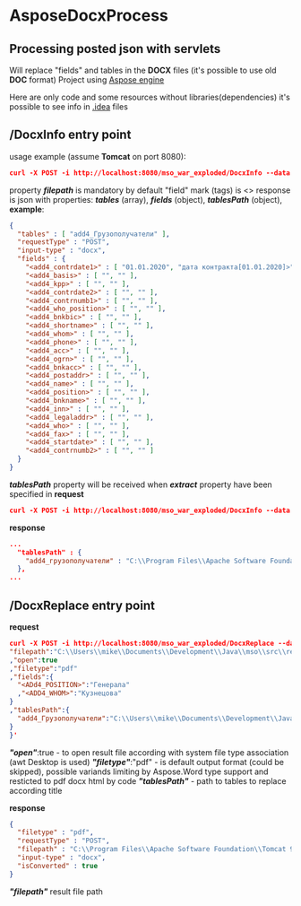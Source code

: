 # AsposeDocxProcess
## Processing posted json with servlets

Will replace "fields" and tables in the **DOCX** files (it's possible to use old **DOC** format)
Project using [Aspose engine](https://docs.aspose.com/words/java/)

Here are only code and some resources without libraries(dependencies) it's possible to see info in [.idea](./../../tree/master/.idea) files

## /DocxInfo entry point
usage example (assume **Tomcat** on port 8080):
```json
curl -X POST -i http://localhost:8080/mso_war_exploded/DocxInfo --data '{"filepath":"C:\\Users\\mike\\Documents\\Development\\Java\\mso\\src\\res\\add4_test1.docx"}'
```

property ___filepath___ is mandatory
by default "field" mark (tags) is \<\>
response is json with properties: ___tables___ (array), ___fields___ (object), ___tablesPath___ (object), **example**:
```json
{
  "tables" : [ "add4_Грузополучатели" ],
  "requestType" : "POST",
  "input-type" : "docx",
  "fields" : {
    "<add4_contrdate1>" : [ "01.01.2020", "дата контракта[01.01.2020]>" ],
    "<add4_basis>" : [ "", "" ],
    "<add4_kpp>" : [ "", "" ],
    "<add4_contrdate2>" : [ "", "" ],
    "<add4_contrnumb1>" : [ "", "" ],
    "<add4_who_position>" : [ "", "" ],
    "<add4_bnkbic>" : [ "", "" ],
    "<add4_shortname>" : [ "", "" ],
    "<add4_whom>" : [ "", "" ],
    "<add4_phone>" : [ "", "" ],
    "<add4_acc>" : [ "", "" ],
    "<add4_ogrn>" : [ "", "" ],
    "<add4_bnkacc>" : [ "", "" ],
    "<add4_postaddr>" : [ "", "" ],
    "<add4_name>" : [ "", "" ],
    "<add4_position>" : [ "", "" ],
    "<add4_bnkname>" : [ "", "" ],
    "<add4_inn>" : [ "", "" ],
    "<add4_legaladdr>" : [ "", "" ],
    "<add4_who>" : [ "", "" ],
    "<add4_fax>" : [ "", "" ],
    "<add4_startdate>" : [ "", "" ],
    "<add4_contrnumb2>" : [ "", "" ]
  }
}
```
___tablesPath___ property will be received when ___extract___ property have been specified in **request**
```json
curl -X POST -i http://localhost:8080/mso_war_exploded/DocxInfo --data '{"extract":true,"filepath":"C:\\Users\\mike\\Documents\\Development\\Java\\mso\\src\\res\\add4_test1.docx"}'
```
**response**
```json
...
  "tablesPath" : {
    "add4_грузополучатели" : "C:\\Program Files\\Apache Software Foundation\\Tomcat 9.0\\temp\\out7712675334286421645.docx"
  },
...
```
## /DocxReplace entry point
**request**
```json
curl -X POST -i http://localhost:8080/mso_war_exploded/DocxReplace --data '{
"filepath":"C:\\Users\\mike\\Documents\\Development\\Java\\mso\\src\\res\\add4_test.docx"
,"open":true
,"filetype":"pdf"
,"fields":{
  "<ADd4_POSITION>":"Генерала"
  ,"<ADD4_WHOM>":"Кузнецова"
}
,"tablesPath":{
  "add4_Грузополучатели":"C:\\Users\\mike\\Documents\\Development\\Java\\mso\\src\\res\\receivers.docx"
}
}'
```
___"open"___:true - to open result file according with system file type association (awt Desktop is used)
___"filetype"___:"pdf" - is default output format (could be skipped), possible variands limiting by Aspose.Word type support and resticted to pdf docx html by code
___"tablesPath"___ - path to tables to replace according title

**response**
```json
{
  "filetype" : "pdf",
  "requestType" : "POST",
  "filepath" : "C:\\Program Files\\Apache Software Foundation\\Tomcat 9.0\\temp\\out42412272048788812.pdf",
  "input-type" : "docx",
  "isConverted" : true
}
```
___"filepath"___ result file path
